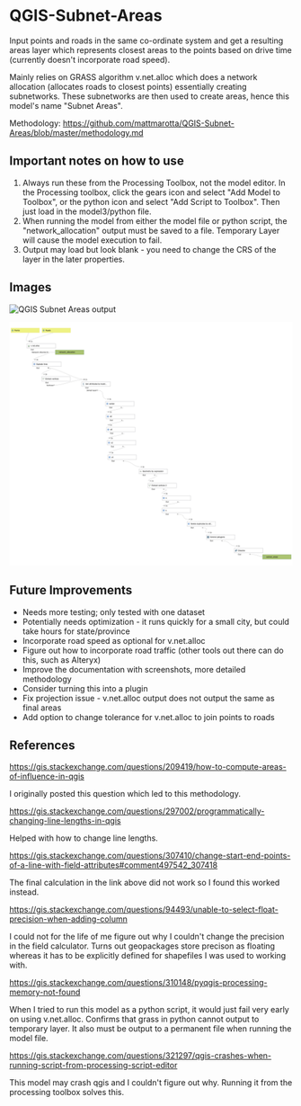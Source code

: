 # QGIS-Subnet-Areas

Input points and roads in the same co-ordinate system and get a resulting areas layer which represents closest areas to the points based on drive time (currently doesn't incorporate road speed).

Mainly relies on GRASS algorithm v.net.alloc which does a network allocation (allocates roads to closest points) essentially creating subnetworks. These subnetworks are then used to create areas, hence this model's name "Subnet Areas".

Methodology: https://github.com/mattmarotta/QGIS-Subnet-Areas/blob/master/methodology.md

## Important notes on how to use

1. Always run these from the Processing Toolbox, not the model editor. In the Processing toolbox, click the gears icon and select "Add Model to Toolbox", or the python icon and select "Add Script to Toolbox". Then just load in the model3/python file.
2. When running the model from either the model file or python script, the "network_allocation" output must be saved to a file. Temporary Layer will cause the model execution to fail.
3. Output may load but look blank - you need to change the CRS of the layer in the later properties.

## Images

![QGIS Subnet Areas output](https://i.redd.it/hxx713akwzx41.png)


![QGIS Subnet Areas model](https://raw.githubusercontent.com/mattmarotta/QGIS-Subnet-Areas/master/Subnet%20Areas.png)

## Future Improvements

- Needs more testing; only tested with one dataset
- Potentially needs optimization - it runs quickly for a small city, but could take hours for state/province
- Incorporate road speed as optional for v.net.alloc
- Figure out how to incorporate road traffic (other tools out there can do this, such as Alteryx)
- Improve the documentation with screenshots, more detailed methodology
- Consider turning this into a plugin
- Fix projection issue - v.net.alloc output does not output the same as final areas
- Add option to change tolerance for v.net.alloc to join points to roads

## References

https://gis.stackexchange.com/questions/209419/how-to-compute-areas-of-influence-in-qgis

I originally posted this question which led to this methodology.

https://gis.stackexchange.com/questions/297002/programmatically-changing-line-lengths-in-qgis

Helped with how to change line lengths.

https://gis.stackexchange.com/questions/307410/change-start-end-points-of-a-line-with-field-attributes#comment497542_307418

The final calculation in the link above did not work so I found this worked instead.

https://gis.stackexchange.com/questions/94493/unable-to-select-float-precision-when-adding-column

I could not for the life of me figure out why I couldn't change the precision in the field calculator. Turns out geopackages store precison as floating whereas it has to be explicitly defined for shapefiles I was used to working with.

https://gis.stackexchange.com/questions/310148/pyqgis-processing-memory-not-found

When I tried to run this model as a python script, it would just fail very early on using v.net.alloc. Confirms that grass in python cannot output to temporary layer. It also must be output to a permanent file when running the model file.

https://gis.stackexchange.com/questions/321297/qgis-crashes-when-running-script-from-processing-script-editor

This model may crash qgis and I couldn't figure out why. Running it from the processing toolbox solves this.
